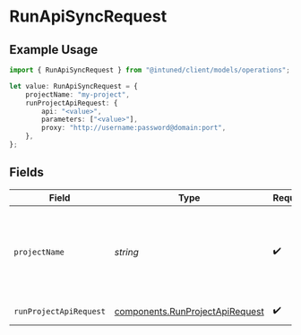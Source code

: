 # RunApiSyncRequest

## Example Usage

```typescript
import { RunApiSyncRequest } from "@intuned/client/models/operations";

let value: RunApiSyncRequest = {
    projectName: "my-project",
    runProjectApiRequest: {
        api: "<value>",
        parameters: ["<value>"],
        proxy: "http://username:password@domain:port",
    },
};
```

## Fields

| Field                                                                              | Type                                                                               | Required                                                                           | Description                                                                        | Example                                                                            |
| ---------------------------------------------------------------------------------- | ---------------------------------------------------------------------------------- | ---------------------------------------------------------------------------------- | ---------------------------------------------------------------------------------- | ---------------------------------------------------------------------------------- |
| `projectName`                                                                      | *string*                                                                           | :heavy_check_mark:                                                                 | Your project name. It is the name you provide when creating a project.             | my-project                                                                         |
| `runProjectApiRequest`                                                             | [components.RunProjectApiRequest](../../models/components/runprojectapirequest.md) | :heavy_check_mark:                                                                 | run project api request                                                            |                                                                                    |